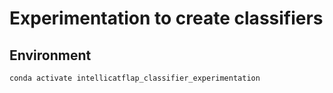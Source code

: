 # Experimentation to create classifiers

## Environment

```bash
conda activate intellicatflap_classifier_experimentation
```